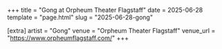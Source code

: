 +++
title = "Gong at Orpheum Theater Flagstaff"
date = 2025-06-28
template = "page.html"
slug = "2025-06-28-gong"

[extra]
artist = "Gong"
venue = "Orpheum Theater Flagstaff"
venue_url = "https://www.orpheumflagstaff.com/"
+++
